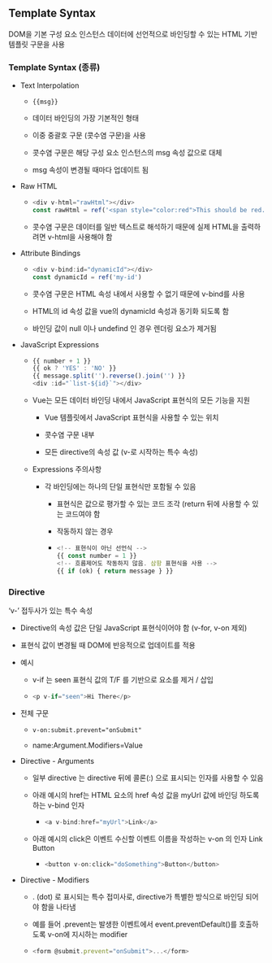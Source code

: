 ## Template Syntax

DOM을 기본 구성 요소 인스턴스 데이터에 선언적으로 바인딩할 수 있는 HTML 기반 템플릿 구문을 사용

### Template Syntax (종류)

- Text Interpolation
  
  - `{{msg}}`
    
  - 데이터 바인딩의 가장 기본적인 형태
    
  - 이중 중괄호 구문 (콧수염 구문)을 사용
    
  - 콧수염 구문은 해당 구성 요소 인스턴스의 msg 속성 값으로 대체
    
  - msg 속성이 변경될 때마다 업데이트 됨
    
- Raw HTML
  
  - ```javascript
    <div v-html="rawHtml"></div>
    const rawHtml = ref('<span style="color:red">This should be red.</span>')'
    ```
    
  - 콧수염 구문은 데이터를 일반 텍스트로 해석하기 때문에 실제 HTML을 출력하려면 v-html을 사용해야 함
    
- Attribute Bindings
  
  - ```javascript
    <div v-bind:id="dynamicId"></div>
    const dynamicId = ref('my-id')
    ```
    
  - 콧수염 구문은 HTML 속성 내에서 사용할 수 없기 때문에 v-bind를 사용
    
  - HTML의 id 속성 값을 vue의 dynamicId 속성과 동기화 되도록 함
    
  - 바인딩 값이 null 이나 undefind 인 경우 렌더링 요소가 제거됨
    
- JavaScript Expressions
  
  - ```javascript
    {{ number + 1 }}
    {{ ok ? 'YES' : 'NO' }}
    {{ message.split('').reverse().join('') }}
    <div :id="`list-${id}`"></div>
    ```
    
  - Vue는 모든 데이터 바인딩 내에서 JavaScript 표현식의 모든 기능을 지원
    
    - Vue 템플릿에서 JavaScript 표현식을 사용할 수 있는 위치
      
    - 콧수염 구문 내부
      
    - 모든 directive의 속성 값 (v-로 시작하는 특수 속성)
      
  - Expressions 주의사항
    
    - 각 바인딩에는 하나의 단일 표현식만 포함될 수 있음
      
      - 표현식은 값으로 평가할 수 있는 코드 조각 (return 뒤에 사용할 수 있는 코드여야 함
        
      - 작동하지 않는 경우
        
      - ```javascript
        <!-- 표현식이 아닌 선언식 -->
        {{ const number = 1 }}
        <!-- 흐름제어도 작동하지 않음. 삼항 표현식을 사용 -->
        {{ if (ok) { return message } }}
        ```
        

### Directive

‘v-’ 접두사가 있는 특수 속성

- Directive의 속성 값은 단일 JavaScript 표현식이어야 함 (v-for, v-on 제외)
  
- 표현식 값이 변경될 때 DOM에 반응적으로 업데이트를 적용
  
- 예시
  
  - v-if 는 seen 표현식 값의 T/F 를 기반으로 요소를 제거 / 삽입
    
  - ```javascript
    <p v-if="seen">Hi There</p>
    ```
    
- 전체 구문
  
  - `v-on:submit.prevent="onSubmit"`
    
  - name:Argument.Modifiers=Value
    
- Directive - Arguments
  
  - 일부 directive 는 directive 뒤에 콜론(:) 으로 표시되는 인자를 사용할 수 있음
    
  - 아래 예시의 href는 HTML 요소의 href 속성 값을 myUrl 값에 바인딩 하도록 하는 v-bind 인자
    
    - ```javascript
      <a v-bind:href="myUrl">Link</a>
      ```
      
  - 아래 예시의 click은 이벤트 수신할 이벤트 이름을 작성하는 v-on 의 인자 Link Button
    
    - ```javascript
      <button v-on:click="doSomething">Button</button>
      ```
      
- Directive - Modifiers
  
  - . (dot) 로 표시되는 특수 접미사로, directive가 특별한 방식으로 바인딩 되어야 함을 나타냄
    
  - 예를 들어 .prevent는 발생한 이벤트에서 event.preventDefault()를 호출하도록
    v-on에 지시하는 modifier
    
  - ```javascript
    <form @submit.prevent="onSubmit">...</form>
    ```
